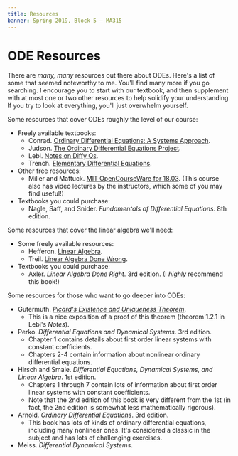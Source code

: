 ```yaml
---
title: Resources
banner: Spring 2019, Block 5 — MA315
---
```


# ODE Resources

There are *many, many* resources out there about ODEs. Here's a list of some that seemed noteworthy to me. You'll find many more if you go searching. I encourage you to start with our textbook, and then supplement with at most one or two other resources to help solidify your understanding. If you try to look at everything, you'll just overwhelm yourself.

Some resources that cover ODEs roughly the level of our course:

* Freely available textbooks:
    * Conrad. [Ordinary Differential Equations: A Systems Approach](https://www.math.temple.edu/~conrad/ODEblue.pdf).
    * Judson. [The Ordinary Differential Equations Project](http://faculty.sfasu.edu/judsontw/ode/index.html).
    * Lebl. [Notes on Diffy Qs](https://www.jirka.org/diffyqs/).
    * Trench. [Elementary Differential Equations](https://digitalcommons.trinity.edu/mono/8/).
* Other free resources:
    * Miller and Mattuck. [MIT OpenCourseWare for 18.03](https://ocw.mit.edu/courses/mathematics/18-03-differential-equations-spring-2010/index.htm). (This course also has video lectures by the instructors, which some of you may find useful!)
* Textbooks you could purchase:
    * Nagle, Saff, and Snider. *Fundamentals of Differential Equations*. 8th edition.

Some resources that cover the linear algebra we'll need:

* Some freely available resources:
    * Hefferon. [Linear Algebra](http://joshua.smcvt.edu/linearalgebra/).
    * Treil. [Linear Algebra Done Wrong](www.math.brown.edu/~treil/papers/LADW/).
* Textbooks you could purchase:
    * Axler. *Linear Algebra Done Right*. 3rd edition. (I *highly* recommend this book!)

Some resources for those who want to go deeper into ODEs:

* Gutermuth. [*Picard's Existence and Uniqueness Theorem*](https://ptolemy.berkeley.edu/projects/embedded/eecsx44/lectures/Spring2013/Picard.pdf).
    * This is a nice exposition of a proof of this theorem (theorem 1.2.1 in Lebl's *Notes*).
* Perko. *Differential Equations and Dynamical Systems*. 3rd edition.
    * Chapter 1 contains details about first order linear systems with constant coefficients.
    * Chapters 2-4 contain information about nonlinear ordinary differential equations.
* Hirsch and Smale. *Differential Equations, Dynamical Systems, and Linear Algebra*. 1st edition.
    * Chapters 1 through 7 contain lots of information about first order linear systems with constant coefficients.
    * Note that the 2nd edition of this book is very different from the 1st (in fact, the 2nd edition is somewhat less mathematically rigorous).
* Arnold. *Ordinary Differential Equations*. 3rd edition.
    * This book has lots of kinds of ordinary differential equations, including many nonlinear ones. It's considered a classic in the subject and has lots of challenging exercises.
* Meiss. *Differential Dynamical Systems*.
